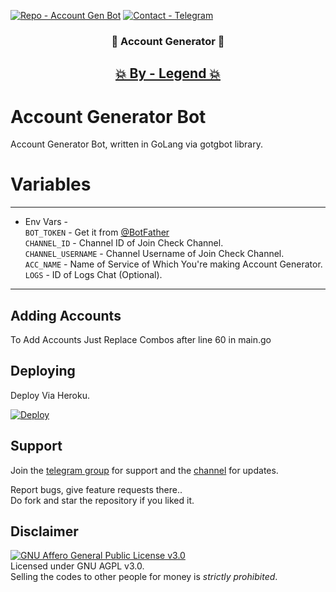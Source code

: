 [![Repo - Account Gen Bot](https://img.shields.io/static/v1?label=Repo&message=Account-Gen&color=red&logo=github)](https://github.com/Namokatsingh09/Account_gen)
[![Contact - Telegram](https://img.shields.io/static/v1?label=Legend's&message=Contact&color=green&logo=github)](https://t.me/legendtheterrorin)

<B><h3 align="center"> 🤖 Account Generator 🤖 </h3></b>

<h2 align="center"> <a href="https://t.me/legendtheterrorin">💥 By - Legend 💥</a></h2>

# Account Generator Bot
Account Generator Bot, written in GoLang via gotgbot library.

# Variables
 ---------------
 * Env Vars - <br>
 `BOT_TOKEN` - Get it from [@BotFather](https://t.me/BotFather)   
 `CHANNEL_ID` - Channel ID of Join Check Channel.   
 `CHANNEL_USERNAME` - Channel Username of Join Check Channel.   
 `ACC_NAME` - Name of Service of Which You're making Account Generator. <br>
 `LOGS` - ID of Logs Chat (Optional).
-----------------    

## Adding Accounts 
To Add Accounts Just Replace Combos after line 60 in main.go
## Deploying
Deploy Via Heroku.
<p>
<a href="https://heroku.com/deploy">
  <img src="https://www.herokucdn.com/deploy/button.svg" alt="Deploy">
</a>
 </p>

## Support   
Join the [telegram group](https://t.me/The_Legends_support) for support and the [channel](https://t.me/legends_network) for updates.   



Report bugs, give feature requests there..   
Do fork and star the repository if you liked it.

## Disclaimer
[![GNU Affero General Public License v3.0](https://www.gnu.org/graphics/agplv3-155x51.png)](https://www.gnu.org/licenses/agpl-3.0.en.html#header)    
Licensed under GNU AGPL v3.0.   
Selling the codes to other people for money is *strictly prohibited*.
